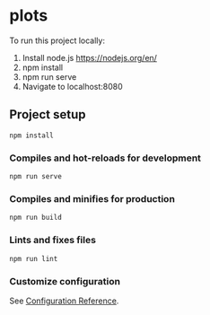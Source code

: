 # plots

To run this project locally:
1. Install node.js https://nodejs.org/en/
2. npm install
3. npm run serve
4. Navigate to localhost:8080



## Project setup
```
npm install
```

### Compiles and hot-reloads for development
```
npm run serve
```

### Compiles and minifies for production
```
npm run build
```

### Lints and fixes files
```
npm run lint
```

### Customize configuration
See [Configuration Reference](https://cli.vuejs.org/config/).
